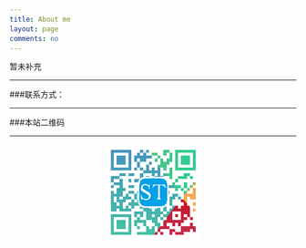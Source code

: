 ```yaml
---
title: About me
layout: page
comments: no
---
```


暂未补充

----

###联系方式：        

----

###本站二维码

----

<p style="text-align: center;"><img src="/images/STbioinf_QR.png" alt="" /></p>
